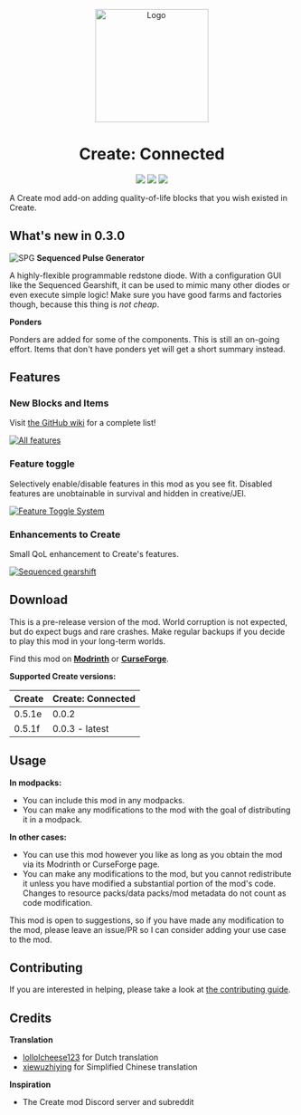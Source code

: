 <p align="center"><img src="https://raw.githubusercontent.com/hlysine/create_connected/main/src/main/resources/create_connected_icon.png" alt="Logo" width="200"></p>

<h1 align="center">Create: Connected</h1>

<p align="center">
<a href="https://www.curseforge.com/minecraft/mc-mods/create-connected/files"><img src="https://cf.way2muchnoise.eu/versions/947914_all.svg"></a>
<a href="https://modrinth.com/mod/create-connected/"><img src="https://img.shields.io/modrinth/dt/Vg5TIO6d?style=flat&label=Modrinth"></a>
<a href="https://www.curseforge.com/minecraft/mc-mods/create-connected"><img src="https://img.shields.io/curseforge/dt/947914?style=flat&label=CurseForge"></a>
</p>

A Create mod add-on adding quality-of-life blocks that you wish existed in Create.

## What's new in 0.3.0

![SPG](https://github.com/hlysine/create_connected/assets/25472513/0fcfe97c-b17b-4536-85a1-1c808f335f60) **Sequenced
Pulse Generator**

A highly-flexible programmable redstone diode. With a configuration GUI like the Sequenced Gearshift, it can be used to
mimic many other diodes or even execute simple logic! Make sure you have good farms and factories though, because this
thing is *not cheap*.

**Ponders**

Ponders are added for some of the components. This is still an on-going effort. Items that don't have ponders yet will
get a short summary instead.

## Features

### New Blocks and Items

Visit [the GitHub wiki](https://github.com/hlysine/create_connected/wiki/Features) for a complete list!

[![All features](https://cdn.modrinth.com/data/Vg5TIO6d/images/b202a4eed4d157f279c7cfb8595085b51cb21134.png)](https://github.com/hlysine/create_connected/wiki/Features)

### Feature toggle

Selectively enable/disable features in this mod as you see fit. Disabled features are unobtainable in survival and
hidden in creative/JEI.

[![Feature Toggle System](https://cdn.modrinth.com/data/Vg5TIO6d/images/d74a9a1a353caee83b0d5dc69c60305a14699d3a.png)](https://github.com/hlysine/create_connected/wiki/Configs)

### Enhancements to Create

Small QoL enhancement to Create's features.

[![Sequenced gearshift](https://cdn.modrinth.com/data/Vg5TIO6d/images/fe15c37ac605a24b49a60972e7668206d178c32a.webp)](https://github.com/hlysine/create_connected/wiki/Features)

## Download

This is a pre-release version of the mod. World corruption is not expected, but do expect bugs and rare crashes. Make
regular backups if you decide to play this mod in your long-term worlds.

Find this mod on [**Modrinth**](https://modrinth.com/mod/create-connected) or
[**CurseForge**](https://legacy.curseforge.com/minecraft/mc-mods/create-connected).

**Supported Create versions:**

| Create | Create: Connected |
|--------|-------------------|
| 0.5.1e | 0.0.2             |
| 0.5.1f | 0.0.3 - latest    |

## Usage

**In modpacks:**

- You can include this mod in any modpacks.
- You can make any modifications to the mod with the goal of distributing it in a modpack.

**In other cases:**

- You can use this mod however you like as long as you obtain the mod via its Modrinth or CurseForge page.
- You can make any modifications to the mod, but you cannot redistribute it unless you have modified a substantial
  portion of the mod's code. Changes to resource packs/data packs/mod metadata do not count as code modification.

This mod is open to suggestions, so if you have made any modification to the mod, please leave an issue/PR so I can
consider adding your use case to the mod.

## Contributing

If you are interested in helping, please take a look
at [the contributing guide](https://github.com/hlysine/create_connected/blob/main/CONTRIBUTING.md).

## Credits

**Translation**

- [lollolcheese123](https://github.com/lollolcheese123) for Dutch translation
- [xiewuzhiying](https://github.com/xiewuzhiying) for Simplified Chinese translation

**Inspiration**

- The Create mod Discord server and subreddit
